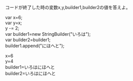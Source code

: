 コードが終了した時の変数x,y,builder1,builder2の値を答えよ。

var x=6;  
var y=x;  
y -= 2;  
var builder1=new StringBuilder("いろは");  
var builder2=builder1;  
builder1.append("にほへと");  


x=6  
y=4  
builder1=いろはにほへと  
builder2=いろはにほへと   
